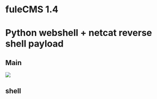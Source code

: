 # fuleCMS 1.4 
# Python webshell + netcat reverse shell payload

## Main

![](/assets/main/png)

## shell
